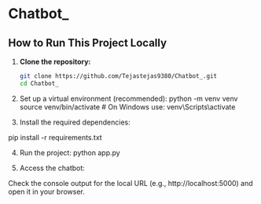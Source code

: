# Chatbot_

## How to Run This Project Locally

1. **Clone the repository:**
   ```bash
   git clone https://github.com/Tejastejas9380/Chatbot_.git
   cd Chatbot_

2. Set up a virtual environment (recommended):
   python -m venv venv
source venv/bin/activate  # On Windows use: venv\Scripts\activate

3. Install the required dependencies:
   
pip install -r requirements.txt

4. Run the project:
python app.py

5. Access the chatbot:

Check the console output for the local URL (e.g., http://localhost:5000) and open it in your browser.
